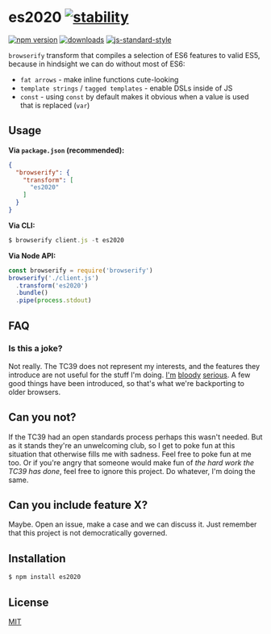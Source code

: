 # es2020 [![stability][0]][1]
[![npm version][2]][3] [![downloads][8]][9] [![js-standard-style][10]][11]

`browserify` transform that compiles a selection of ES6 features to valid ES5,
because in hindsight we can do without most of ES6:
- `fat arrows` - make inline functions cute-looking
- `template strings` / `tagged templates` - enable DSLs inside of JS
- `const` - using `const` by default makes it obvious when a value is used that
  is replaced (`var`)

## Usage
__Via `package.json` (recommended):__
```json
{
  "browserify": {
    "transform": [
      "es2020"
    ]
  }
}
```

__Via CLI:__
```js
$ browserify client.js -t es2020
```

__Via Node API:__
```js
const browserify = require('browserify')
browserify('./client.js')
  .transform('es2020')
  .bundle()
  .pipe(process.stdout)
```

## FAQ
### Is this a joke?
Not really. The TC39 does not represent my interests, and the features they
introduce are not useful for the stuff I'm doing.
[I'm](https://github.com/whatwg/streams)
[bloody](https://docs.google.com/presentation/d/1H3E2ToJ8VHgZS8eS6bRv-vg5OksObj5wv6gyzJJwOK0/edit)
[serious](https://github.com/whatwg/loader). A few good things have been
introduced, so that's what we're backporting to older browsers.

## Can you not?
If the TC39 had an open standards process perhaps this wasn't needed. But as it
stands they're an unwelcoming club, so I get to poke fun at this situation that
otherwise fills me with sadness. Feel free to poke fun at me too. Or if you're
angry that someone would make fun of _the hard work the TC39 has done_, feel
free to ignore this project. Do whatever, I'm doing the same.

## Can you include feature X?
Maybe. Open an issue, make a case and we can discuss it. Just remember that this
project is not democratically governed.

## Installation
```sh
$ npm install es2020
```

## License
[MIT](https://tldrlegal.com/license/mit-license)

[0]: https://img.shields.io/badge/stability-experimental-orange.svg?style=flat-square
[1]: https://nodejs.org/api/documentation.html#documentation_stability_index
[2]: https://img.shields.io/npm/v/es2020.svg?style=flat-square
[3]: https://npmjs.org/package/es2020
[4]: https://img.shields.io/travis/yoshuawuyts/es2020/master.svg?style=flat-square
[5]: https://travis-ci.org/yoshuawuyts/es2020
[6]: https://img.shields.io/codecov/c/github/yoshuawuyts/es2020/master.svg?style=flat-square
[7]: https://codecov.io/github/yoshuawuyts/es2020
[8]: http://img.shields.io/npm/dm/es2020.svg?style=flat-square
[9]: https://npmjs.org/package/es2020
[10]: https://img.shields.io/badge/code%20style-standard-brightgreen.svg?style=flat-square
[11]: https://github.com/feross/standard
